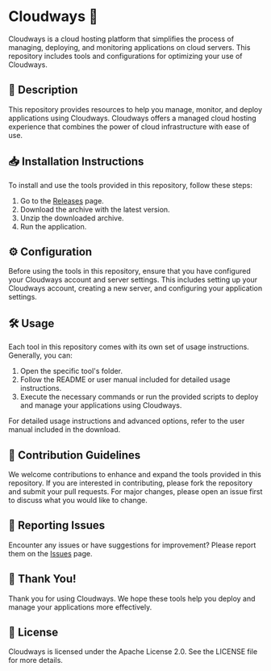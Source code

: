 # Cloudways 🚀

Cloudways is a cloud hosting platform that simplifies the process of managing, deploying, and monitoring applications on cloud servers. This repository includes tools and configurations for optimizing your use of Cloudways.

## 📜 Description

This repository provides resources to help you manage, monitor, and deploy applications using Cloudways. Cloudways offers a managed cloud hosting experience that combines the power of cloud infrastructure with ease of use.

## 📥 Installation Instructions

To install and use the tools provided in this repository, follow these steps:

1. Go to the [Releases](../../releases) page.
2. Download the archive with the latest version.
3. Unzip the downloaded archive.
4. Run the application.

## ⚙️ Configuration

Before using the tools in this repository, ensure that you have configured your Cloudways account and server settings. This includes setting up your Cloudways account, creating a new server, and configuring your application settings.

## 🛠️ Usage

Each tool in this repository comes with its own set of usage instructions. Generally, you can:

1. Open the specific tool's folder.
2. Follow the README or user manual included for detailed usage instructions.
3. Execute the necessary commands or run the provided scripts to deploy and manage your applications using Cloudways.

For detailed usage instructions and advanced options, refer to the user manual included in the download.

## 🤝 Contribution Guidelines

We welcome contributions to enhance and expand the tools provided in this repository. If you are interested in contributing, please fork the repository and submit your pull requests. For major changes, please open an issue first to discuss what you would like to change.

## 🐞 Reporting Issues

Encounter any issues or have suggestions for improvement? Please report them on the [Issues](../../issues) page.

## 🌟 Thank You!

Thank you for using Cloudways. We hope these tools help you deploy and manage your applications more effectively.

## 📄 License

Cloudways is licensed under the Apache License 2.0. See the LICENSE file for more details.
